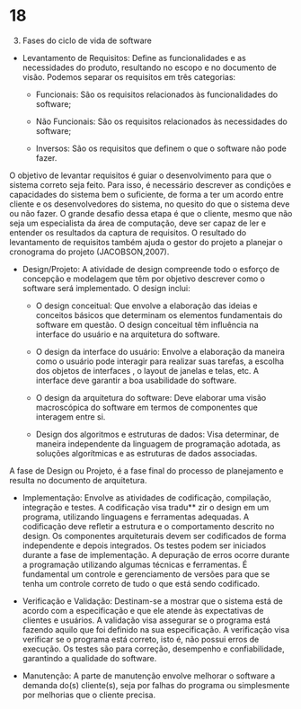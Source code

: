 # 18

3. Fases do ciclo de vida de software

* Levantamento de Requisitos: Define as funcionalidades e as necessidades do produto, resultando no escopo e no documento de visão. Podemos separar os requisitos em três categorias:

    - Funcionais: São os requisitos relacionados às funcionalidades do software;

    - Não Funcionais: São os requisitos relacionados às necessidades do software;

    - Inversos: São os requisitos que definem o que o software não pode fazer.

O objetivo de levantar requisitos é guiar o desenvolvimento para que o sistema correto seja feito. Para isso, é necessário descrever as condições e capacidades do sistema bem o suficiente, de forma a ter um acordo entre cliente e os desenvolvedores do sistema, no quesito do que o sistema deve ou não fazer. O grande desafio dessa etapa é que o cliente, mesmo que não seja um especialista da área de computação, deve ser capaz de ler e entender os resultados da captura de requisitos. O resultado do levantamento de requisitos também ajuda o gestor do projeto a planejar o cronograma do projeto (JACOBSON,2007).

* Design/Projeto: A atividade de design compreende todo o esforço de concepção e modelagem que têm por objetivo descrever como o software será implementado. O design inclui:

    - O design conceitual: Que envolve a elaboração das ideias e conceitos básicos que determinam os elementos fundamentais do software em questão. O design conceitual têm influência na interface do usuário e na arquitetura do software.

    - O design da interface do usuário: Envolve a elaboração da maneira como o usuário pode interagir para realizar suas tarefas, a escolha dos objetos de interfaces , o layout de janelas e telas, etc. A interface deve garantir a boa usabilidade do software.

    - O design da arquitetura do software: Deve elaborar uma visão macroscópica do software em termos de componentes que interagem entre si.

    - Design dos algoritmos e estruturas de dados: Visa determinar, de maneira independente da linguagem de programação adotada, as soluções algorítmicas e as estruturas de dados associadas.

    
A fase de Design ou Projeto, é a fase final do processo de planejamento e resulta no documento de arquitetura.

* Implementação: Envolve as atividades de codificação, compilação, integração e testes. A codificação visa tradu** zir o design em um programa, utilizando linguagens e ferramentas adequadas. A codificação deve refletir a estrutura e o comportamento descrito no design. Os componentes arquiteturais devem ser codificados de forma independente e depois integrados. Os testes podem ser iniciados durante a fase de implementação. A depuração de erros ocorre durante a programação utilizando algumas técnicas e ferramentas. É fundamental um controle e gerenciamento de versões para que se tenha um controle correto de tudo o que está sendo codificado.

* Verificação e Validação: Destinam-se a mostrar que o sistema está de acordo com a especificação e que ele atende às expectativas de clientes e usuários. A validação visa assegurar se o programa está fazendo aquilo que foi definido na sua especificação. A verificação visa verificar se o programa está correto, isto é, não possui erros de execução. Os testes são para correção, desempenho e confiabilidade, garantindo a qualidade do software.

* Manutenção: A parte de manutenção envolve melhorar o software a demanda do(s) cliente(s), seja por falhas do programa ou simplesmente por melhorias que o cliente precisa.

